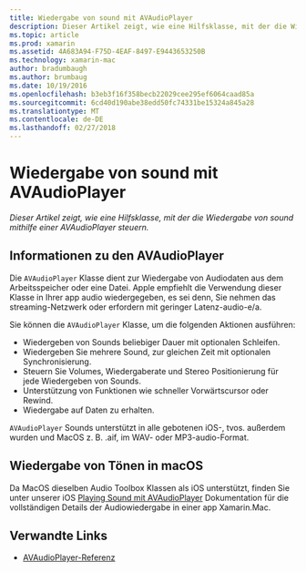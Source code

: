 ```yaml
---
title: Wiedergabe von sound mit AVAudioPlayer
description: Dieser Artikel zeigt, wie eine Hilfsklasse, mit der die Wiedergabe von sound mithilfe einer AVAudioPlayer steuern.
ms.topic: article
ms.prod: xamarin
ms.assetid: 4A683A94-F75D-4EAF-8497-E9443653250B
ms.technology: xamarin-mac
author: bradumbaugh
ms.author: brumbaug
ms.date: 10/19/2016
ms.openlocfilehash: b3eb3f16f358becb22029cee295ef6064caad85a
ms.sourcegitcommit: 6cd40d190abe38edd50fc74331be15324a845a28
ms.translationtype: MT
ms.contentlocale: de-DE
ms.lasthandoff: 02/27/2018
---
```

# <a name="playing-sound-with-avaudioplayer"></a>Wiedergabe von sound mit AVAudioPlayer

_Dieser Artikel zeigt, wie eine Hilfsklasse, mit der die Wiedergabe von sound mithilfe einer AVAudioPlayer steuern._

## <a name="about-the-avaudioplayer"></a>Informationen zu den AVAudioPlayer

Die `AVAudioPlayer` Klasse dient zur Wiedergabe von Audiodaten aus dem Arbeitsspeicher oder eine Datei. Apple empfiehlt die Verwendung dieser Klasse in Ihrer app audio wiedergegeben, es sei denn, Sie nehmen das streaming-Netzwerk oder erfordern mit geringer Latenz-audio-e/a.

Sie können die `AVAudioPlayer` Klasse, um die folgenden Aktionen ausführen:

- Wiedergeben von Sounds beliebiger Dauer mit optionalen Schleifen.
- Wiedergeben Sie mehrere Sound, zur gleichen Zeit mit optionalen Synchronisierung.
- Steuern Sie Volumes, Wiedergaberate und Stereo Positionierung für jede Wiedergeben von Sounds.
- Unterstützung von Funktionen wie schneller Vorwärtscursor oder Rewind.
- Wiedergabe auf Daten zu erhalten.

`AVAudioPlayer` Sounds unterstützt in alle gebotenen iOS-, tvos. außerdem wurden und MacOS z. B. .aif, im WAV- oder MP3-audio-Format.

## <a name="playing-sounds-in-macos"></a>Wiedergabe von Tönen in macOS

Da MacOS dieselben Audio Toolbox Klassen als iOS unterstützt, finden Sie unter unserer iOS [Playing Sound mit AVAudioPlayer](https://developer.xamarin.com/recipes/ios/media/sound/avaudioplayer/) Dokumentation für die vollständigen Details der Audiowiedergabe in einer app Xamarin.Mac.



## <a name="related-links"></a>Verwandte Links

- [AVAudioPlayer-Referenz](https://developer.apple.com/documentation/avfoundation/avaudioplayer)
